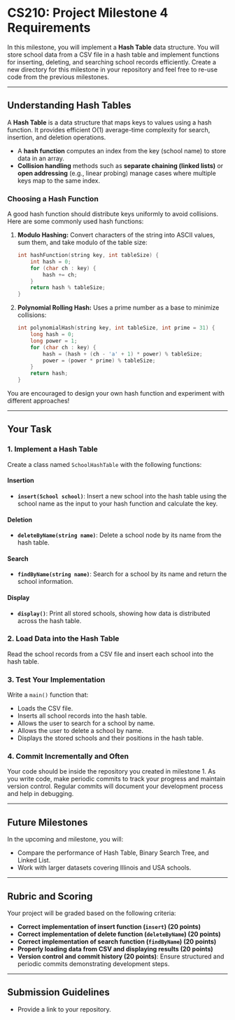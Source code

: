 # CS210: Project Milestone 4 Requirements

In this milestone, you will implement a **Hash Table** data structure. You will store school data from a CSV file in a hash table and implement functions for inserting, deleting, and searching school records efficiently. Create a new directory for this milestone in your repository and 
feel free to re-use code from the previous milestones.

---

## Understanding Hash Tables
A **Hash Table** is a data structure that maps keys to values using a hash function. It provides efficient O(1) average-time complexity for search, insertion, and deletion operations.

- A **hash function** computes an index from the key (school name) to store data in an array.
- **Collision handling** methods such as **separate chaining (linked lists)** or **open addressing** (e.g., linear probing) manage cases where multiple keys map to the same index.

### Choosing a Hash Function
A good hash function should distribute keys uniformly to avoid collisions. Here are some commonly used hash functions:

1. **Modulo Hashing:** Convert characters of the string into ASCII values, sum them, and take modulo of the table size:
   ```cpp
   int hashFunction(string key, int tableSize) {
       int hash = 0;
       for (char ch : key) {
           hash += ch;
       }
       return hash % tableSize;
   }
   ```

2. **Polynomial Rolling Hash:** Uses a prime number as a base to minimize collisions:
   ```cpp
   int polynomialHash(string key, int tableSize, int prime = 31) {
       long hash = 0;
       long power = 1;
       for (char ch : key) {
           hash = (hash + (ch - 'a' + 1) * power) % tableSize;
           power = (power * prime) % tableSize;
       }
       return hash;
   }
   ```

You are encouraged to design your own hash function and experiment with different approaches!

---

## Your Task

### 1. Implement a Hash Table
Create a class named `SchoolHashTable` with the following functions:

#### **Insertion**
- **`insert(School school)`**: Insert a new school into the hash table using the school name as the input to your hash function and calculate the key.

#### **Deletion**
- **`deleteByName(string name)`**: Delete a school node by its name from the hash table.

#### **Search**
- **`findByName(string name)`**: Search for a school by its name and return the school information.

#### **Display**
- **`display()`**: Print all stored schools, showing how data is distributed across the hash table.

### 2. Load Data into the Hash Table
Read the school records from a CSV file and insert each school into the hash table.

### 3. Test Your Implementation
Write a `main()` function that:
- Loads the CSV file.
- Inserts all school records into the hash table.
- Allows the user to search for a school by name.
- Allows the user to delete a school by name.
- Displays the stored schools and their positions in the hash table.

### 4. Commit Incrementally and Often
Your code should be inside the repository you created in milestone 1. As you write code, make periodic commits to track your progress and maintain version control. Regular commits will document your development process and help in debugging.

---

## Future Milestones
In the upcoming and milestone, you will:
- Compare the performance of Hash Table, Binary Search Tree, and Linked List.
- Work with larger datasets covering Illinois and USA schools.

---

## Rubric and Scoring
Your project will be graded based on the following criteria:
- **Correct implementation of insert function (`insert`) (20 points)**
- **Correct implementation of delete function (`deleteByName`) (20 points)**
- **Correct implementation of search function (`findByName`) (20 points)**
- **Properly loading data from CSV and displaying results (20 points)**
- **Version control and commit history (20 points)**: Ensure structured and periodic commits demonstrating development steps.

---

## Submission Guidelines
- Provide a link to your repository.
